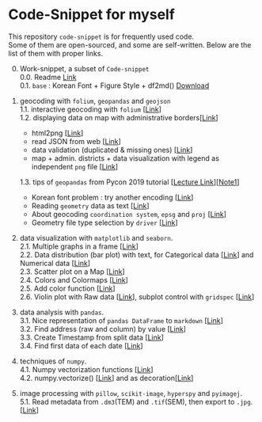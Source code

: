 # Code-Snippet for myself
This repository `code-snippet` is for frequently used code.  
Some of them are open-sourced, and some are self-written.
Below are the list of them with proper links.

0. Work-snippet, a subset of `Code-snippet`  
0.0. Readme [Link](https://github.com/jehyunlee/code-snippet/blob/master/0_work-snippet/Readme.md)  
0.1. `base` : Korean Font + Figure Style + df2md() [Download](https://github.com/jehyunlee/code-snippet/blob/master/0_work-snippet/pegab/pegab.py)   
  
1. geocoding with `folium`, `geopandas` and `geojson`  
1.1. interactive geocoding with `folium` [<a href='https://github.com/jehyunlee/code-snippet/blob/master/1_folium_geojson/190712_folium_geojson.md'>Link</a>]  
1.2. displaying data on map with administrative borders[<a href='https://github.com/jehyunlee/code-snippet/blob/master/1_folium_geojson/geopandas/data_on_map/190914_DaejeonMap.md'>Link</a>]  
   * html2png [<a href='https://github.com/jehyunlee/code-snippet/blob/master/1_folium_geojson/geopandas/data_on_map/190914_DaejeonMap.md#12-function-capture-html-to-png'>Link</a>]   
   * read JSON from web [<a href='https://github.com/jehyunlee/code-snippet/blob/master/1_folium_geojson/geopandas/data_on_map/190914_DaejeonMap.md#221-function--load-json-from-web'>Link</a>]  
   * data validation (duplicated & missing ones) [<a href='https://github.com/jehyunlee/code-snippet/blob/master/1_folium_geojson/geopandas/data_on_map/190914_DaejeonMap.md#223-data-validataion'>Link</a>]  
   * map + admin. districts + data visualization with legend as independent `png` file [<a href='https://github.com/jehyunlee/code-snippet/blob/master/1_folium_geojson/geopandas/data_on_map/190914_DaejeonMap.md#33-function--map--admistrative-districts--data--customized-colormap'>Link</a>]  
   
    1.3. tips of `geopandas` from Pycon 2019 tutorial [<a href='https://www.notion.so/rollinstar/Python-cc8a370daf784bf9b084ca06a37c5a1e'>Lecture Link</a>][<a href='https://github.com/jehyunlee/code-snippet/blob/master/1_folium_geojson/geopandas/pycon2019tutorial/1/lecture1.md'>Note1</a>]  
    * Korean font problem : try another encoding [<a href='https://github.com/jehyunlee/code-snippet/blob/master/1_folium_geojson/geopandas/pycon2019tutorial/1/lecture1.md#tip-%ED%95%9C%EA%B8%80%EC%9D%B4-%EA%B9%A8%EC%A7%88-%EA%B2%BD%EC%9A%B0-gpdread_file%EC%9D%98-encoding-%EC%98%B5%EC%85%98-%EB%B3%80%EA%B2%BD'>Link</a>]
    * Reading `geometry` data as text [<a href='https://github.com/jehyunlee/code-snippet/blob/master/1_folium_geojson/geopandas/pycon2019tutorial/1/lecture1.md#tip-geometry%EC%9D%98-%ED%98%95%EC%83%81%EC%9D%B4-%EC%95%84%EB%8B%8C-%EA%B0%92%EC%9D%84-%ED%99%95%EC%9D%B8%ED%95%98%EA%B3%A0-%EC%8B%B6%EC%9C%BC%EB%A9%B4-%EB%B2%94%EC%9C%84%EB%A1%9C-%ED%98%B8%EC%B6%9C'>Link</a>]
    * About geocoding `coordination system`, `epsg` and `proj` [<a href='https://github.com/jehyunlee/code-snippet/blob/master/1_folium_geojson/geopandas/pycon2019tutorial/1/lecture1.md#tip-%ED%95%9C%EA%B5%AD%EC%9D%98-%EC%A3%BC%EC%9A%94-%EC%A2%8C%ED%91%9C%EA%B3%84-%EB%B0%8F-proj4-%EC%9D%B8%EC%9E%90-%EC%A0%95%EB%A6%AC'>Link</a>]
    * Geometry file type selection by `driver` [<a href='https://github.com/jehyunlee/code-snippet/blob/master/1_folium_geojson/geopandas/pycon2019tutorial/1/lecture1.md#tip-geodataframe-%EC%A0%80%EC%9E%A5-%ED%98%95%EC%8B%9D%EC%9D%84-%EB%B0%94%EA%BF%80-%EB%95%8C%EB%8A%94-driver-%EC%82%AC%EC%9A%A9'>Link</a>]  


  
2. data visualization with `matplotlib` and `seaborn`.  
2.1. Multiple graphs in a frame [<a href='https://github.com/jehyunlee/code-snippet/blob/master/2_matplotlib/wind_analysis/WindAnalysis.md'>Link</a>]  
2.2. Data distribution (bar plot) with text, for Categorical data [<a href='https://github.com/jehyunlee/code-snippet/blob/master/2_matplotlib/distrib_map/distrib_map.md#22111-categorical-data'>Link</a>] and Numerical data [<a href='https://github.com/jehyunlee/code-snippet/blob/master/2_matplotlib/distrib_map/distrib_map.md#22112-numerical-data'>Link</a>]  
2.3. Scatter plot on a Map [<a href='https://github.com/jehyunlee/code-snippet/blob/master/2_matplotlib/distrib_map/distrib_map.md#2212-%EB%8D%B0%EC%9D%B4%ED%84%B0-%EA%B3%B5%EA%B0%84-%EB%B6%84%ED%8F%AC-%EB%B6%84%EC%84%9D'>Link</a>]  
2.4. Colors and Colormaps [<a href='https://github.com/jehyunlee/code-snippet/blob/master/2_matplotlib/colors/colors_and_maps.md'>Link</a>]  
2.5. Add color function [<a href='https://github.com/jehyunlee/code-snippet/blob/master/2_matplotlib/add_color/add_color.md'>Link</a>]  
2.6. Violin plot with Raw data [<a href='https://github.com/jehyunlee/code-snippet/blob/master/2_matplotlib/violin_raw/violin_raw.md#322-violin-plot-with-scatter--line-plot--raw-data'>Link</a>], subplot control with `gridspec` [<a href='https://github.com/jehyunlee/code-snippet/blob/master/2_matplotlib/violin_raw/violin_raw.md#321-violin-plot-hysteresis-on-and-off'>Link</a>]  
  
3. data analysis with `pandas`.  
3.1. Nice representation of `pandas DataFrame` to `markdown` [<a href='https://github.com/jehyunlee/code-snippet/blob/master/3_pandas/df2md/df2md.md'>Link</a>]  
3.2. Find address (raw and column) by value [<a href='https://github.com/jehyunlee/code-snippet/blob/master/3_pandas/find_address_by_value.md#find-address-column-row-by-value'>Link</a>]  
3.3. Create Timestamp from split data [<a href='https://github.com/jehyunlee/code-snippet/blob/master/3_pandas/IEC61400.md#6-create-timestamp-from-split-data'>Link</a>]  
3.4. Find first data of each date [<a href='https://github.com/jehyunlee/code-snippet/blob/master/3_pandas/IEC61400.md#8-first-data-of-each-date'>Link</a>]

4. techniques of `numpy`.  
4.1. Numpy vectorization functions [<a href='https://github.com/jehyunlee/code-snippet/blob/master/4_numpy/vectorize.md'>Link</a>]  
4.2. numpy.vectorize() [<a href='https://github.com/jehyunlee/code-snippet/blob/master/4_numpy/numpy_vectorize.md'>Link</a>] and as decoration[<a href='https://github.com/jehyunlee/code-snippet/blob/master/4_numpy/numpy_vectorize.md#-numpyvectorize-as-decoration'>Link</a>]

5. image processing with `pillow`, `scikit-image`, `hyperspy` and `pyimagej`.  
5.1. Read metadata from `.dm3`(TEM) and `.tif`(SEM), then export to `.jpg`. [[Link](https://github.com/jehyunlee/image_processing/blob/master/meta2jpg/dm3_to_metajpg_190625.md)]
